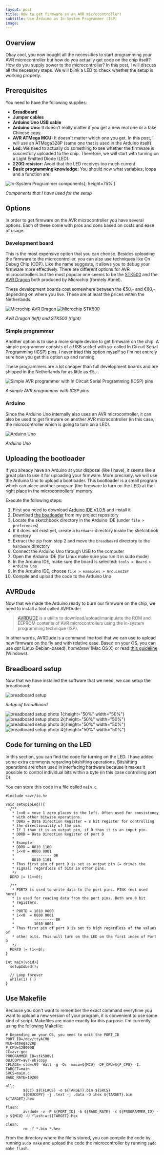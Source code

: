 ```yaml
---
layout: post
title: How to get firmware on an AVR microcontroller?
subtitle: Use Arduino as In-System Programmer (ISP)
image:
---
```


## Overview

Okay cool, you now bought all the necessities to start programming your AVR microcontroller but how do you actually get code on the chip itself? How do you supply power to the microcontroller? In this post, I will discuss all the necessary steps. We will blink a LED to check whether the setup is working properly. 

## Prerequisites

You need to have the following supplies:
* **Breadboard**
* **Jumper cables**
* **Arduino Uno USB cable**
* **Arduino Uno:** It doesn't really matter if you get a new real one or a fake Chinese copy.
* **AVR ATMega MCU:** It doesn't matter which one you get. In this post, I will use an ATMega328P (same one that is used in the Arduino itself).
* **Led:** We need to actually do something to see whether the firmware is succesfully uploaded to the chip. Therefore, we will start with turning on a Light Emitted Diode (LED).
* **220Ω resistor:** Avoid that the LED receives too much current.
* **Basic programming knowledge:** You should now what variables, loops and a function are.

![In-System Programmer components](/img/isp_components.jpg "Components for Arduino Uno / AVR microcontroller setup"){: height=75% }

*Components that I have used for the setup*

## Options

In order to get firmware on the AVR microcontroller you have several options. Each of these come with pros and cons based on costs and ease of usage. 

### Development board

This is the most expensive option that you can choose. Besides uploading the firmware to the microcontroller, you can also use techniques like On Debug Chip (ODP). Like the name suggests, it allows you to debug your firmware more effectively. There are different options for AVR microcontrollers but the most popular one seems to be the [STK500](https://www.microchip.com/DevelopmentTools/ProductDetails/PartNO/ATSTK500) and the [AVR Dragon](https://www.microchip.com/DevelopmentTools/ProductDetails/PartNO/ATAVRDRAGON) both produced by Microchip (formely Atmel). 

These development boards cost somewhere between the €50,- and €80,- depending on where you live. These are at least the prices within the Netherlands.

![Microchip AVR Dragon](/img/dragon.png "AVR Dragon") ![Microchip STK500](/img/stk500.png "STK500")

*AVR Dragon (left) and STK500 (right)*

### Simple programmer

Another option is to use a more simple device to get firmware on the chip. A simple programmer consists of a USB socket with so-called In Circuit Serial Programming (ICSP) pins. I never tried this option myself so I'm not entirely sure how you get this option up and running.

These programmers are a lot cheaper than full development boards and are shipped in the Netherlands for as little as €5,-.

![Simple AVR programmer with In Circuit Serial Programming (ICSP) pins](/img/avr_simple_programmer.png "Simple AVR programmer In Circuit Serial Programming (ICSP) pins")

*A simple AVR programmer with ICSP pins*

### Arduino

Since the Arduino Uno internally also uses an AVR microcontroller, it can also be used to get firmware on another AVR microcontroller (in this case, the microcontroller which is going to turn on a LED).

![Arduino Uno](/img/arduino_uno.png "Arduino Uno")

*Arduino Uno*

## Uploading the bootloader

If you already have an Arduino at your disposal (like I have), it seems like a great plan to use it for uploading your firmware. More precisely, we will use the Arduino Uno to upload a bootloader. This bootloader is a small program which can place another program (the firmware to turn on the LED) at the right place in the microcontrollers' memory. 

Execute the following steps:
1. First you need to download [Arduino IDE v1.0.5](https://www.arduino.cc/en/Main/OldSoftwareReleases#1.0.x) and install it
2. Download [the boatloader](https://github.com/markvdlaan93/avr-projects/tree/master/isp_arduino_breadboard) from my project repository
3. Locate the sketchbook directory in the Arduino IDE (under `file > preferences`)
4. If it does not exist yet, create a `hardware` directory inside the sketchbook directory
5. Extract the zip from step 2 and move the `breadboard` directory to the `hardware` directory
6. Connect the Arduino Uno through USB to the computer
7. Open the Arduino IDE (for Linux make sure you run it in sudo mode)
8. In the Arduino IDE, make sure the board is selected: `tools > Board > Arduino Uno`
9. In the Arduino IDE, choose `file > examples > ArduinoISP`
10. Compile and upload the code to the Arduino Uno

## AVRDude

Now that we made the Arduino ready to burn our firmware on the chip, we need to install a tool called AVRDude:

> [AVRDUDE](https://www.nongnu.org/avrdude/) is a utility to download/upload/manipulate the ROM and EEPROM contents of AVR microcontrollers using the in-system programming technique (ISP). 

In other words, AVRDude is a command line tool that we can use to upload new firmware on the fly and with relative ease. Based on your OS, you can use *apt* (Linux Debian-based), *homebrew* (Mac OS X) or read [this guideline](http://fab.cba.mit.edu/classes/863.16/doc/projects/ftsmin/windows_avr.html) (Windows).

## Breadboard setup

Now that we have installed the software that we need, we can setup the breadboard:

![breadboard setup](/img/arduino_uno_setup_isp.png "Breadboard setup")

*Setup of breadboard*

![breadboard setup photo 1](/img/setup_isp_1.JPG "breadboard setup photo 1"){:height="50%" width="50%"} ![breadboard setup photo 2](/img/setup_isp_2.JPG "breadboard setup photo 2"){:height="50%" width="50%"}
![breadboard setup photo 3](/img/setup_isp_3.JPG "breadboard setup photo 3"){:height="50%" width="50%"} ![breadboard setup photo 4](/img/setup_isp_4.JPG "breadboard setup photo 4"){:height="50%" width="50%"}

## Code for turning on the LED

In this section, you can find the code for turning on the LED. I have added some extra comments regarding bitshifting operations. Bitshifting operations are often used in interfacing hardware because it makes it possible to control individual bits within a byte (in this case controlling port D).

You can store this code in a file called `main.c`.

```
#include <avr/io.h>

void setupIoLed(){
  /**
   * 1<<0 = move 1 zero places to the left. Often used for consistency 
   * with other bitwise operations.
   * DDRx = Data Direction Register = 8 bit register for controlling 
   * the directionality of the pin.
   * If 1 than it is an output pin, if 0 than it is an input pin.
   * DDRD = Data Direction Register of port D
   * 
   * Example: 
   * DDRD = 0010 1100
   * 1<<0 = 0000 0001
   *        --------- OR
   *        0010 1101
   * Thus first pin of port D is set as output pin (= drives the 
   * signal) regardless of bits in other pins.
   */
  DDRD |= (1<<0);

  /**
   * PORTX is used to write data to the port pins. PINX (not used here) 
   * is used for reading data from the port pins. Both are 8 bit 
   * registers.
   * 
   * PORTD = 1010 0000
   * 1<<0  = 0000 0001
   *         --------- OR
   *         1010 0001
   * Thus first pin of port D is set to high regardless of the values of 
   * other bits. This will turn on the LED on the first index of Port D
   */
  PORTD |= (1<<0);
}

int main(void){
  setupIoLed();

  // Loop forever
  while(1) { }
}
```

## Use Makefile

Because you don't want to remember the exact command everytime you want to upload a new version of your program, it is convenient to use some kind of script. Makefiles are made exactly for this purpose. I'm currently using the following Makefile:

```
# Depending on your OS, you need to edit the PORT_ID
PORT_ID=/dev/ttyACM0
MCU=atmega328p
F_CPU=1200000
CC=avr-gcc
PROGRAMMER_ID=stk500v1
OBJCOPY=avr-objcopy
CFLAGS=-std=c99 -Wall -g -Os -mmcu=${MCU} -DF_CPU=${F_CPU} -I.
TARGET=main
SRCS=main.c
BAUD_RATE=19200

all:
		${CC} ${CFLAGS} -o ${TARGET}.bin ${SRCS}
		${OBJCOPY} -j .text -j .data -O ihex ${TARGET}.bin ${TARGET}.hex

flash:
		avrdude -v -P ${PORT_ID} -b ${BAUD_RATE} -c ${PROGRAMMER_ID} -p ${MCU} -U flash:w:${TARGET}.hex

clean:
		rm -f *.bin *.hex
```

From the directory where the file is stored, you can compile the code by running `sudo make` and upload the code the microcontroller by running `sudo make flash`. 